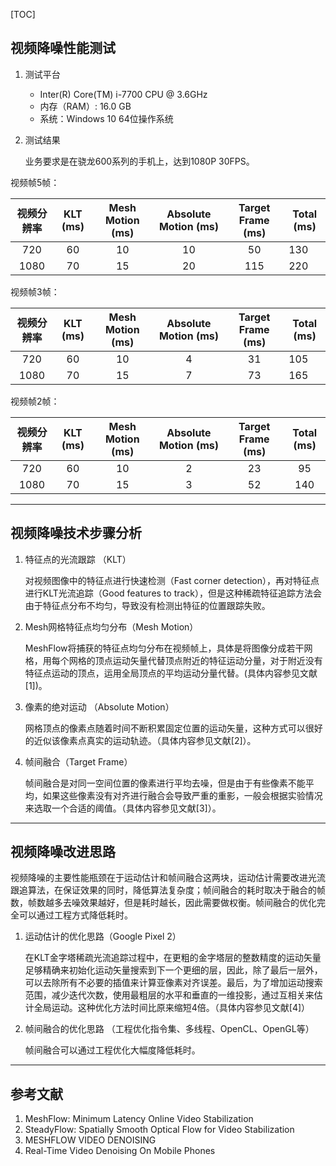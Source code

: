 [TOC]

## **视频降噪性能测试**

1. 测试平台

   * Inter(R) Core(TM) i-7700 CPU @ 3.6GHz 
   * 内存（RAM）: 16.0 GB
   * 系统：Windows 10 64位操作系统

2. 测试结果

   业务要求是在骁龙600系列的手机上，达到1080P 30FPS。

视频帧5帧：

| 视频分辨率 | KLT (ms) | Mesh Motion (ms) | Absolute Motion (ms) | Target Frame (ms) | Total (ms) |
| :--------: | :------: | :--------------: | :------------------: | :---------------: | ---------- |
|    720     |    60    |        10        |          10          |        50         | 130        |
|    1080    |    70    |        15        |          20          |        115        | 220        |

视频帧3帧：

| 视频分辨率 | KLT (ms) | Mesh Motion (ms) | Absolute Motion (ms) | Target Frame (ms) | Total (ms) |
| :--------: | :------: | :--------------: | :------------------: | :---------------: | ---------- |
|    720     |    60    |        10        |          4           |        31         | 105        |
|    1080    |    70    |        15        |          7           |        73         | 165        |

视频帧2帧：

| 视频分辨率 | KLT (ms) | Mesh Motion (ms) | Absolute Motion (ms) | Target Frame (ms) | Total (ms) |
| :--------: | :------: | :--------------: | :------------------: | :---------------: | :--------: |
|    720     |    60    |        10        |          2           |        23         |     95     |
|    1080    |    70    |        15        |          3           |        52         |    140     |

------



## **视频降噪技术步骤分析**

1. 特征点的光流跟踪 （KLT）

   对视频图像中的特征点进行快速检测（Fast corner detection），再对特征点进行KLT光流追踪（Good features to track），但是这种稀疏特征追踪方法会由于特征点分布不均匀，导致没有检测出特征的位置跟踪失败。

2. Mesh网格特征点均匀分布（Mesh Motion）

   MeshFlow将捕获的特征点均匀分布在视频帧上，具体是将图像分成若干网格，用每个网格的顶点运动矢量代替顶点附近的特征运动分量，对于附近没有特征点运动的顶点，运用全局顶点的平均运动分量代替。(具体内容参见文献[1])。

3. 像素的绝对运动 （Absolute Motion）

   网格顶点的像素点随着时间不断积累固定位置的运动矢量，这种方式可以很好的近似该像素点真实的运动轨迹。（具体内容参见文献[2]）。

4. 帧间融合（Target Frame）

   帧间融合是对同一空间位置的像素进行平均去噪，但是由于有些像素不能平均，如果这些像素没有对齐进行融合会导致严重的重影，一般会根据实验情况来选取一个合适的阈值。（具体内容参见文献[3]）。

------



## 视频降噪改进思路

视频降噪的主要性能瓶颈在于运动估计和帧间融合这两块，运动估计需要改进光流跟追算法，在保证效果的同时，降低算法复杂度；帧间融合的耗时取决于融合的帧数，帧数越多去噪效果越好，但是耗时越长，因此需要做权衡。帧间融合的优化完全可以通过工程方式降低耗时。

1. 运动估计的优化思路（Google Pixel 2）

   在KLT金字塔稀疏光流追踪过程中，在更粗的金字塔层的整数精度的运动矢量足够精确来初始化运动矢量搜索到下一个更细的层，因此，除了最后一层外，可以去除所有不必要的插值来计算亚像素对齐误差。最后，为了增加运动搜索范围，减少迭代次数，使用最粗层的水平和垂直的一维投影，通过互相关来估计全局运动。这种优化方法时间比原来缩短4倍。（具体内容参见文献[4]）

2. 帧间融合的优化思路 （工程优化指令集、多线程、OpenCL、OpenGL等）

   帧间融合可以通过工程优化大幅度降低耗时。

------



## **参考文献**

1. MeshFlow: Minimum Latency Online Video Stabilization
2. SteadyFlow: Spatially Smooth Optical Flow for Video Stabilization
3. MESHFLOW VIDEO DENOISING
4. Real-Time Video Denoising On Mobile Phones

